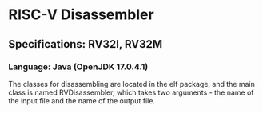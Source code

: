# RISC-V Disassembler
## Specifications: RV32I, RV32M
### Language: Java (OpenJDK 17.0.4.1)
The classes for disassembling are located in the elf package, and the main class is named RVDisassembler, which takes two arguments - the name of the input file and the name of the output file.
